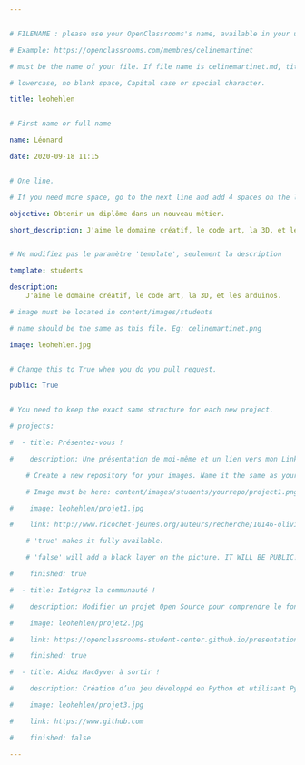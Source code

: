 ```yaml
---


# FILENAME : please use your OpenClassrooms's name, available in your url.

# Example: https://openclassrooms.com/membres/celinemartinet

# must be the name of your file. If file name is celinemartinet.md, title is celinemartinet.

# lowercase, no blank space, Capital case or special character.

title: leohehlen


# First name or full name

name: Léonard

date: 2020-09-18 11:15


# One line.

# If you need more space, go to the next line and add 4 spaces on the left, as in 'description'.

objective: Obtenir un diplôme dans un nouveau métier.

short_description: J'aime le domaine créatif, le code art, la 3D, et les arduinos.


# Ne modifiez pas le paramètre 'template', seulement la description

template: students

description:
    J'aime le domaine créatif, le code art, la 3D, et les arduinos.

# image must be located in content/images/students

# name should be the same as this file. Eg: celinemartinet.png

image: leohehlen.jpg


# Change this to True when you do you pull request.

public: True


# You need to keep the exact same structure for each new project.

# projects:

#  - title: Présentez-vous !

#    description: Une présentation de moi-même et un lien vers mon LinkedIn.

    # Create a new repository for your images. Name it the same as your nickname and profile picture.

    # Image must be here: content/images/students/yourrepo/project1.png

#    image: leohehlen/projet1.jpg

#    link: http://www.ricochet-jeunes.org/auteurs/recherche/10146-olivier-vogel

    # 'true' makes it fully available.

    # 'false' will add a black layer on the picture. IT WILL BE PUBLIC!

#    finished: true

#  - title: Intégrez la communauté !

#    description: Modifier un projet Open Source pour comprendre le fonctionnement de Git, de Github et des pull requests. 

#    image: leohehlen/projet2.jpg

#    link: https://openclassrooms-student-center.github.io/presentation/students/ratus.html

#    finished: true

#  - title: Aidez MacGyver à sortir !

#    description: Création d’un jeu développé en Python et utilisant PyGame.

#    image: leohehlen/projet3.jpg

#    link: https://www.github.com

#    finished: false

---
```

